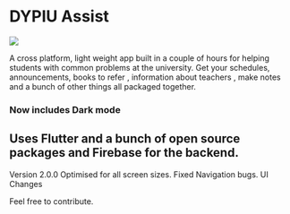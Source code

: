 # DYPIU Assist

[<img src="https://play.google.com/intl/en_us/badges/images/badge_new.png">](https://play.google.com/store/apps/details?id=com.nikhilsingh.dypiuassist)

A cross platform, light weight app built in a couple of hours for helping students with common problems at the university. Get your schedules, announcements, books to refer , information about teachers , make notes and a bunch of other things all packaged together.

### Now includes Dark mode

## Uses Flutter and a bunch of open source packages and Firebase for the backend.

Version 2.0.0
Optimised for all screen sizes.
Fixed Navigation bugs.
UI Changes

Feel free to contribute.
